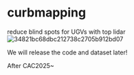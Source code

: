 # curbmapping
reduce blind spots for UGVs with top lidar
![34821bc68dbc212738c2705b912bd07](https://github.com/Roswellii/curbmapping/assets/55923492/41203ee7-cfb5-4ac7-bfc2-c1f5960a9aa8)

We will release the code and dataset later! 

After CAC2025~
